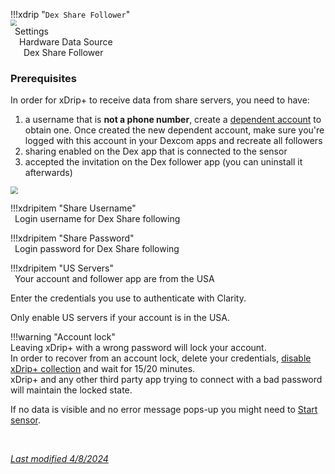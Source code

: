 !!!xdrip "`Dex Share Follower`"  
    <img src="../../images/hamburger_menu.png" style="zoom:60%;" />  
    &ensp;Settings  
    &emsp;Hardware Data Source  
    &ensp;&emsp;Dex Share Follower

### Prerequisites

In order for xDrip+ to receive data from share servers, you need to have:

1. a username that is **not a phone number**, create a [dependent account](https://www.dexcom.com/faqs/how-do-i-create-a-dependent-account) to obtain one. Once created the new dependent account, make sure you're logged with this account in your Dexcom apps and recreate all followers
2. sharing enabled on the Dex app that is connected to the sensor
3. accepted the invitation on the Dex follower app (you can uninstall it afterwards)

<img src="../images/M-S-HDS-DexSh1.png" style="zoom:75%;" />

!!!xdripitem "Share  Username"  
    &ensp;Login username for Dex Share following

!!!xdripitem "Share Password"  
    &ensp;Login password for Dex Share following

!!!xdripitem "US Servers"  
    &ensp;Your account and follower app are from the USA

Enter the credentials you use to authenticate with Clarity.

Only enable US servers if your account is in the USA.

!!!warning "Account lock"  
    Leaving xDrip+ with a wrong password will lock your account.  
    In order to recover from an account lock, delete your credentials, [disable xDrip+ collection](/install/datasource#changing-data-source) and wait for 15/20 minutes.  
    xDrip+ and any other third party app trying to connect with a bad password will maintain the locked state.

If no data is visible and no error message pops-up you might need to [Start sensor](/use/startsensor#followers-and-companion-apps).

</br>

[*Last modified 4/8/2024*](https://github.com/NightscoutFoundation/xDrip/releases/tag/2024.08.02)
